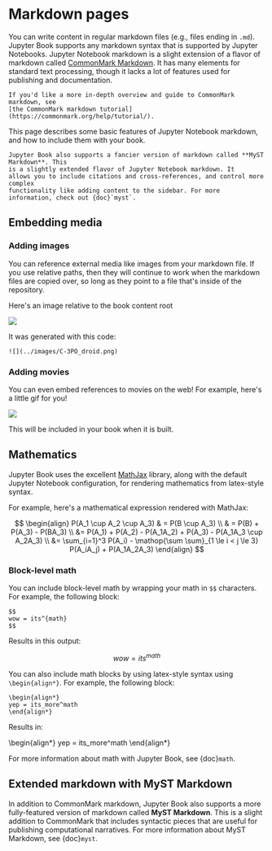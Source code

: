 # Markdown pages

You can write content in regular markdown files (e.g., files ending in `.md`).
Jupyter Book supports any markdown syntax that is supported by Jupyter Notebooks.
Jupyter Notebook markdown is a slight extension of a flavor of markdown called
[CommonMark Markdown](https://commonmark.org/). It has many elements
for standard text processing, though it lacks a lot of features used for
publishing and documentation.

```{note}
If you'd like a more in-depth overview and guide to CommonMark markdown, see
[the CommonMark markdown tutorial](https://commonmark.org/help/tutorial/).
```

This page describes some basic features of Jupyter Notebook markdown, and how to
include them with your book.

```{margin}
Jupyter Book also supports a fancier version of markdown called **MyST Markdown**. This
is a slightly extended flavor of Jupyter Notebook markdown. It
allows you to include citations and cross-references, and control more complex
functionality like adding content to the sidebar. For more
information, check out {doc}`myst`.
```

## Embedding media

### Adding images

You can reference external media like images from your markdown file. If you use
relative paths, then they will continue to work when the markdown files are copied over,
so long as they point to a file that's inside of the repository.

Here's an image relative to the book content root

![](../images/C-3PO_droid.png)

It was generated with this code:

```
![](../images/C-3PO_droid.png)
```

### Adding movies

You can even embed references to movies on the web! For example, here's a little gif for you!

![](https://media.giphy.com/media/yoJC2A59OCZHs1LXvW/giphy.gif)

This will be included in your book when it is built.



## Mathematics

Jupyter Book uses the excellent [MathJax](http://docs.mathjax.org/en/latest/) library,
along with the default Jupyter Notebook configuration, for rendering mathematics from
latex-style syntax.

For example, here's a mathematical expression rendered with MathJax:

$$
\begin{align}
    P(A_1 \cup A_2 \cup A_3)
    & = P(B \cup A_3)  \\
    & = P(B) + P(A_3) - P(BA_3) \\
    &= P(A_1) + P(A_2) - P(A_1A_2) + P(A_3) - P(A_1A_3 \cup A_2A_3) \\
    &= \sum_{i=1}^3 P(A_i) - \mathop{\sum \sum}_{1 \le i < j \le 3} P(A_iA_j) + P(A_1A_2A_3)
\end{align}
$$

### Block-level math

You can include block-level math by wrapping your math in `$$` characters.
For example, the following block:

```
$$
wow = its^{math}
$$
```

Results in this output:

$$
wow = its^{math}
$$

You can also include math blocks by using latex-style syntax using
`\begin{align*}`. For example, the following block:

```
\begin{align*}
yep = its_more^math
\end{align*}
```

Results in:

\begin{align*}
yep = its_more^math
\end{align*}

For more information about math with Jupyter Book, see {doc}`math`.

## Extended markdown with MyST Markdown

In addition to CommonMark markdown, Jupyter Book also supports a more
fully-featured version of markdown called **MyST Markdown**. This is a slight
addition to CommonMark that includes syntactic pieces that are useful for
publishing computational narratives. For more information about MyST
Markdown, see {doc}`myst`.
